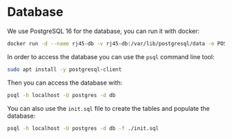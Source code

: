 # Database

We use PostgreSQL 16 for the database, you can run it with docker:

``` bash
docker run -d --name rj45-db -v rj45-db:/var/lib/postgresql/data -e POSTGRES_USER=postgres -e POSTGRES_PASSWORD=postgres -e POSTGRES_DB=db -p 5432:5432 postgres:16
```

In order to access the database you can use the `psql` command line tool:

``` bash
sudo apt install -y postgresql-client
```

Then you can access the database with:

``` bash
psql -h localhost -U postgres -d db
```

You can also use the `init.sql` file to create the tables and populate the database:

``` bash
psql -h localhost -U postgres -d db -f ./init.sql
```
